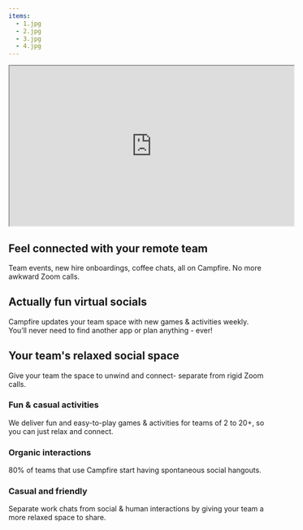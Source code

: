 ```yaml
---
items:
  - 1.jpg
  - 2.jpg
  - 3.jpg
  - 4.jpg
---
```


<iframe class="w-full aspect-video -mx-2" width="560" height="315" src="https://player.vimeo.com/video/683733529?app_id=122963&h=025a2fae94&referrer=https%3A%2F%2Fwww.campfire.to%2F" ></iframe>

## Feel connected with your remote team

Team events, new hire onboardings, coffee chats, all on Campfire. No more awkward Zoom calls.

## Actually fun virtual socials

Campfire updates your team space with new games & activities weekly. You’ll never need to find another app or plan anything - ever!

## Your team's relaxed social space

Give your team the space to unwind and connect- separate from rigid Zoom calls.

### Fun & casual activities

We deliver fun and easy-to-play games & activities for teams of 2 to 20+, so you can just relax and connect.

### Organic interactions

80% of teams that use Campfire start having spontaneous social hangouts.

### Casual and friendly

Separate work chats from social & human interactions by giving your team a more relaxed space to share.
